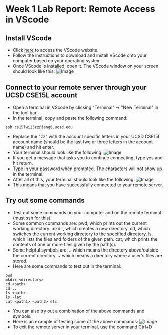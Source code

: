 # Week 1 Lab Report: Remote Access in VScode

## Install VScode
  - Click [here](https://code.visualstudio.com/) to access the VScode website.
  - Follow the instructions to download and install VScode onto your computer based on your operating system. 
  - Once VScode is installed, open it. The VScode window on your screen should look like this: 
  ![Image](https://user-images.githubusercontent.com/122569733/212421120-f166bb45-027c-43ab-8d2c-0c244ffbd59b.png)
  
## Connect to your remote server through your UCSD CSE15L account
  - Open a terminal in VScode by clicking "Terminal" -> "New Terminal" in the tool bar.
  - In the terminal, copy and paste the following command: 
  ```
  ssh cs15lwi23zz@ieng6.ucsd.edu
  ```
  - Replace the "zz" with the account specific letters in your UCSD CSE15L account name (should be the last two 
      or three letters in the account name) and hit enter.
  - Your terminal should look like the following:
  ![Image](https://user-images.githubusercontent.com/122569733/214781069-3327290b-e2b5-4e06-9418-76d4fd6add12.png)
  - If you get a message that asks you to continue connecting, type yes and hit return.
  - Type in your password when prompted. The characters will not show up in the terminal. 
  - After all of this, your terminal should look like the following:
  ![Image](https://user-images.githubusercontent.com/122569733/212422206-9d8b6464-5d58-4d3e-a6c2-14975afdf68a.png)
  - This means that you have successfully connected to your remote server.

## Try out some commands
  - Test out some commands on your computer and on the remote terminal (must ssh for this). 
  - Some common commands are: pwd, which prints out the current working directory. mkdir, which creates a new directory.
      cd, which switches the current working directory to the specified directory. ls, which lists the files and folders
      of the given path. cat, which prints the contents of one or more files given by the path(s).
  - Some helpful symbols are: .. which means the directory above/outside the current directory. ~ which means a directory
      where a user's files are stored.  
  - Here are some commands to test out in the terminal:
  ```
  pwd
  mkdir <directory> 
  cd <path>
  cd .. 
  ls <path>             
  ls -lat 
  cat <path1> <path2> etc
  ```
  - You can also try out a combination of the above commands and symbols. 
  - Here is an example of testing some of the above commands: 
  ![Image](https://user-images.githubusercontent.com/122569733/212422456-a48bdc8c-b269-40eb-b637-4e2f1dbe71ba.png)
  - To exit the remote server in your terminal, use the command Ctrl+D
